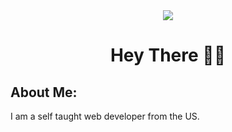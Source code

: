 <div id="header" align="center">
   <img src="https://cdn-icons-png.flaticon.com/512/2463/2463510.png">
     <h1>Hey There 👋🏼</h1>
</div>
<h2>About Me:</h2>
I am a self taught web developer from the US.
